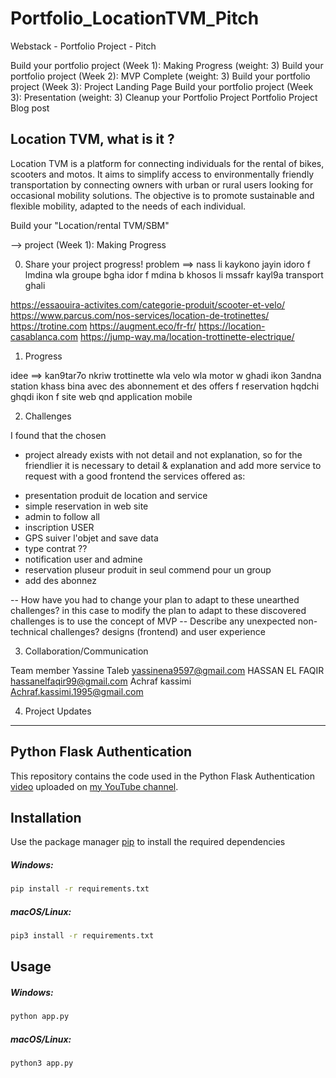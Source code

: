 # Portfolio_LocationTVM_Pitch

Webstack - Portfolio Project - Pitch

Build your portfolio project (Week 1): Making Progress (weight: 3)
Build your portfolio project (Week 2): MVP Complete (weight: 3)
Build your portfolio project (Week 3): Project Landing Page
Build your portfolio project (Week 3): Presentation (weight: 3)
Cleanup your Portfolio Project
Portfolio Project Blog post

## Location TVM, what is it ?

Location TVM is a platform for connecting individuals for the rental of bikes, scooters and motos. It aims to simplify access to environmentally friendly transportation by connecting owners with urban or rural users looking for occasional mobility solutions. The objective is to promote sustainable and flexible mobility, adapted to the needs of each individual. 

Build your "Location/rental TVM/SBM"

--> project (Week 1): Making Progress

0. Share your project progress!
   problem ==> nass li kaykono jayin idoro f lmdina wla groupe bgha idor f mdina b khosos li mssafr kayl9a transport ghali

https://essaouira-activites.com/categorie-produit/scooter-et-velo/
https://www.parcus.com/nos-services/location-de-trotinettes/
https://trotine.com
https://augment.eco/fr-fr/
https://location-casablanca.com
https://jump-way.ma/location-trottinette-electrique/

1. Progress

idee ==>
kan9tar7o nkriw trottinette wla velo wla motor w ghadi ikon 3andna station khass bina avec des abonnement et des offers f reservation hqdchi ghqdi ikon f site web qnd application mobile

2. Challenges

I found that the chosen

- project already exists with not detail and not explanation,
  so for the friendlier it is necessary to detail & explanation and add more service to request with a good frontend
  the services offered as:

* presentation produit de location and service
* simple reservation in web site
* admin to follow all
* inscription USER
* GPS suiver l'objet and save data
* type contrat ??
* notification user and admine
* reservation pluseur produit in seul commend pour un group
* add des abonnez

-- How have you had to change your plan to adapt to these unearthed challenges?
in this case to modify the plan to adapt to these discovered challenges is to use the concept of MVP
-- Describe any unexpected non-technical challenges?
designs (frontend) and user experience

3. Collaboration/Communication

Team member
Yassine Taleb yassinena9597@gmail.com
HASSAN EL FAQIR hassanelfaqir99@gmail.com
Achraf kassimi Achraf.kassimi.1995@gmail.com

4. Project Updates




-------------------------

## Python Flask Authentication

This repository contains the code used in the Python Flask Authentication [video](https://www.youtube.com) uploaded on [my YouTube channel](https://www.youtube.com/).

## Installation

Use the package manager [pip](https://pip.pypa.io/en/stable/) to install the required dependencies

##### Windows:
```zsh
pip install -r requirements.txt 
```

##### macOS/Linux:
```zsh
pip3 install -r requirements.txt
```

## Usage

##### Windows:
```zsh
python app.py
```
##### macOS/Linux:
```zsh
python3 app.py
```
